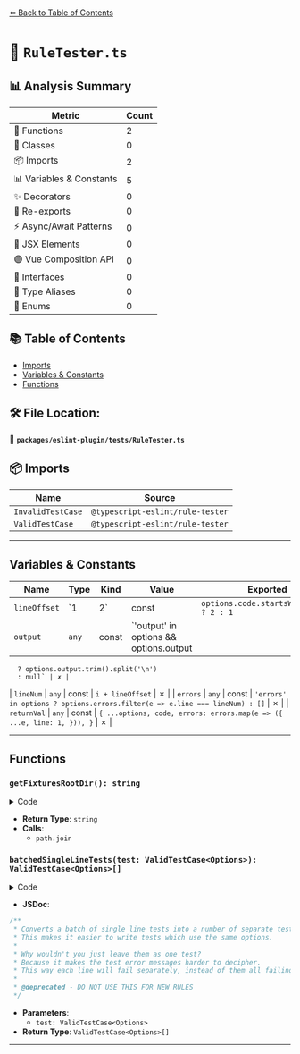 [⬅️ Back to Table of Contents](../../../index.md)

# 📄 `RuleTester.ts`

## 📊 Analysis Summary

| Metric | Count |
|--------|-------|
| 🔧 Functions | 2 |
| 🧱 Classes | 0 |
| 📦 Imports | 2 |
| 📊 Variables & Constants | 5 |
| ✨ Decorators | 0 |
| 🔄 Re-exports | 0 |
| ⚡ Async/Await Patterns | 0 |
| 💠 JSX Elements | 0 |
| 🟢 Vue Composition API | 0 |
| 📐 Interfaces | 0 |
| 📑 Type Aliases | 0 |
| 🎯 Enums | 0 |

## 📚 Table of Contents

- [Imports](#imports)
- [Variables & Constants](#variables-constants)
- [Functions](#functions)

## 🛠️ File Location:
📂 **`packages/eslint-plugin/tests/RuleTester.ts`**

## 📦 Imports

| Name | Source |
|------|--------|
| `InvalidTestCase` | `@typescript-eslint/rule-tester` |
| `ValidTestCase` | `@typescript-eslint/rule-tester` |


---

## Variables & Constants

| Name | Type | Kind | Value | Exported |
|------|------|------|-------|----------|
| `lineOffset` | `1 | 2` | const | `options.code.startsWith('\n') ? 2 : 1` | ✗ |
| `output` | `any` | const | `'output' in options && options.output
      ? options.output.trim().split('\n')
      : null` | ✗ |
| `lineNum` | `any` | const | `i + lineOffset` | ✗ |
| `errors` | `any` | const | `'errors' in options
          ? options.errors.filter(e => e.line === lineNum)
          : []` | ✗ |
| `returnVal` | `any` | const | `{
        ...options,
        code,
        errors: errors.map(e => ({
          ...e,
          line: 1,
        })),
      }` | ✗ |


---

## Functions

### `getFixturesRootDir(): string`

<details><summary>Code</summary>

```ts
export function getFixturesRootDir(): string {
  return path.join(__dirname, 'fixtures');
}
```
</details>

- **Return Type**: `string`
- **Calls**:
  - `path.join`
### `batchedSingleLineTests(test: ValidTestCase<Options>): ValidTestCase<Options>[]`

<details><summary>Code</summary>

```ts
export function batchedSingleLineTests<Options extends readonly unknown[]>(
  test: ValidTestCase<Options>,
): ValidTestCase<Options>[];
```
</details>

- **JSDoc**:
```ts
/**
 * Converts a batch of single line tests into a number of separate test cases.
 * This makes it easier to write tests which use the same options.
 *
 * Why wouldn't you just leave them as one test?
 * Because it makes the test error messages harder to decipher.
 * This way each line will fail separately, instead of them all failing together.
 *
 * @deprecated - DO NOT USE THIS FOR NEW RULES
 */
```

- **Parameters**:
  - `test: ValidTestCase<Options>`
- **Return Type**: `ValidTestCase<Options>[]`

---